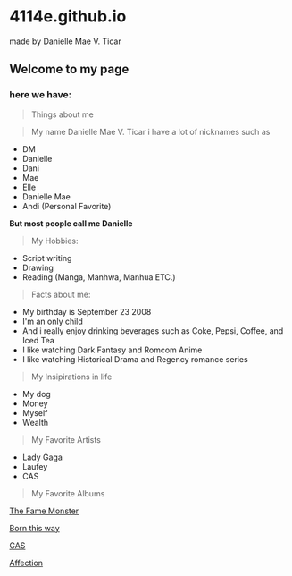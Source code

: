 # 4114e.github.io

made by Danielle Mae V. Ticar

## Welcome to my page
### here we have: 
> Things about me 

> My name Danielle Mae V. Ticar i have a lot of nicknames such as
- DM
- Danielle
- Dani
- Mae
- Elle
- Danielle Mae
- Andi (Personal Favorite)

**But most people call me Danielle**

 > My Hobbies:
 - Script writing 
 - Drawing 
 - Reading (Manga, Manhwa, Manhua ETC.) 
 
 > Facts about me: 
 - My birthday is September 23 2008
 - I'm an only child
 - And i really enjoy drinking beverages such as Coke, Pepsi, Coffee, and Iced Tea
 - I like watching Dark Fantasy and Romcom Anime
 - I like watching Historical Drama and Regency romance series
 > My Insipirations in life
 - My dog
 - Money
 - Myself
 - Wealth
> My Favorite Artists
- Lady Gaga
- Laufey 
- CAS

> My Favorite Albums

[The Fame Monster](https://open.spotify.com/album/1qwlxZTNLe1jq3b0iidlue?si=NxrSuK8TTruiAJ_xoqG3AQ)


[Born this way](https://open.spotify.com/album/6LY3AerY6KNGOPsNPL63Kk?si=S1cHO4vpS5KrHmo8QS5Jdg)


[ CAS ](https://open.spotify.com/album/6LY3AerY6KNGOPsNPL63Kk?si=S1cHO4vpS5KrHmo8QS5Jdg)
 
[Affection](https://open.spotify.com/album/4zBZX3bPIQkJMY0CaTGFKh?si=rTrfuWhSRXqX9W0367u0rA)
 
